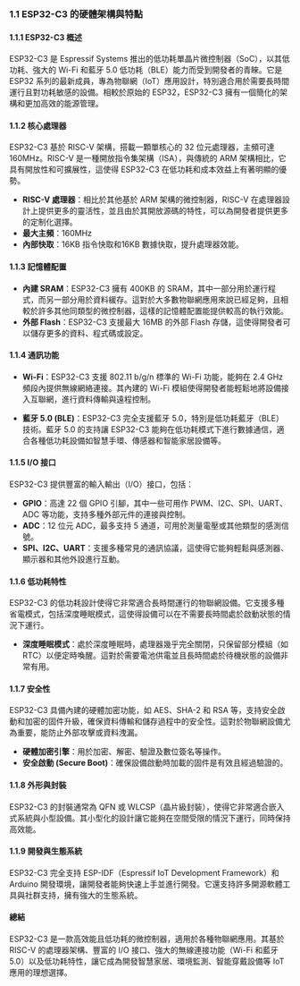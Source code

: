 ### 1.1 ESP32-C3 的硬體架構與特點

#### **1.1.1 ESP32-C3 概述**

ESP32-C3 是 Espressif Systems 推出的低功耗單晶片微控制器（SoC），以其低功耗、強大的 Wi-Fi 和藍牙 5.0 低功耗（BLE）能力而受到開發者的青睞。它是 ESP32 系列的最新成員，專為物聯網（IoT）應用設計，特別適合用於需要長時間運行且對功耗敏感的設備。相較於原始的 ESP32，ESP32-C3 擁有一個簡化的架構和更加高效的能源管理。

#### **1.1.2 核心處理器**

ESP32-C3 基於 RISC-V 架構，搭載一顆單核心的 32 位元處理器，主頻可達 160MHz。RISC-V 是一種開放指令集架構（ISA），與傳統的 ARM 架構相比，它具有開放性和可擴展性，這使得 ESP32-C3 在低功耗和成本效益上有著明顯的優勢。

- **RISC-V 處理器**：相比於其他基於 ARM 架構的微控制器，RISC-V 在處理器設計上提供更多的靈活性，並且由於其開放源碼的特性，可以為開發者提供更多的定制化選擇。
- **最大主頻**：160MHz
- **內部快取**：16KB 指令快取和16KB 數據快取，提升處理器效能。

#### **1.1.3 記憶體配置**

- **內建 SRAM**：ESP32-C3 擁有 400KB 的 SRAM，其中一部分用於運行程式，而另一部分用於資料緩存。這對於大多數物聯網應用來說已經足夠，且相較於許多其他同類型的微控制器，這樣的記憶體配置能提供較高的執行效能。
- **外部 Flash**：ESP32-C3 支援最大 16MB 的外部 Flash 存儲，這使得開發者可以儲存更多的資料、程式碼或設定。

#### **1.1.4 通訊功能**

- **Wi-Fi**：ESP32-C3 支援 802.11 b/g/n 標準的 Wi-Fi 功能，能夠在 2.4 GHz 頻段內提供無線網絡連接。其內建的 Wi-Fi 模組使得開發者能輕鬆地將設備接入互聯網，進行資料傳輸與遠程控制。
  
- **藍牙 5.0 (BLE)**：ESP32-C3 完全支援藍牙 5.0，特別是低功耗藍牙（BLE）技術。藍牙 5.0 的支持讓 ESP32-C3 能夠在低功耗模式下進行數據通信，適合各種低功耗設備如智慧手環、傳感器和智能家居設備等。

#### **1.1.5 I/O 接口**

ESP32-C3 提供豐富的輸入輸出（I/O）接口，包括：
- **GPIO**：高達 22 個 GPIO 引腳，其中一些可用作 PWM、I2C、SPI、UART、ADC 等功能，支持多種外部元件的連接與控制。
- **ADC**：12 位元 ADC，最多支持 5 通道，可用於測量電壓或其他類型的感測信號。
- **SPI、I2C、UART**：支援多種常見的通訊協議，這使得它能夠輕鬆與感測器、顯示器和其他外設進行互動。

#### **1.1.6 低功耗特性**

ESP32-C3 的低功耗設計使得它非常適合長時間運行的物聯網設備。它支援多種省電模式，包括深度睡眠模式，這使得設備可以在不需要長時間處於啟動狀態的情況下運行。

- **深度睡眠模式**：處於深度睡眠時，處理器幾乎完全關閉，只保留部分模組（如 RTC）以便定時喚醒。這對於需要電池供電並且長時間處於待機狀態的設備非常有用。

#### **1.1.7 安全性**

ESP32-C3 具備內建的硬體加密功能，如 AES、SHA-2 和 RSA 等，支持安全啟動和加密的固件升級，確保資料傳輸和儲存過程中的安全性。這對於物聯網設備尤為重要，能防止外部攻擊或資料洩漏。

- **硬體加密引擎**：用於加密、解密、驗證及數位簽名等操作。
- **安全啟動 (Secure Boot)**：確保設備啟動時加載的固件是有效且經過驗證的。

#### **1.1.8 外形與封裝**

ESP32-C3 的封裝通常為 QFN 或 WLCSP（晶片級封裝），使得它非常適合嵌入式系統與小型設備。其小型化的設計讓它能夠在空間受限的情況下運行，同時保持高效能。

#### **1.1.9 開發與生態系統**

ESP32-C3 完全支持 ESP-IDF（Espressif IoT Development Framework）和 Arduino 開發環境，讓開發者能夠快速上手並進行開發。它還支持許多開源軟體工具與社群支持，擁有強大的生態系統。

#### **總結**

ESP32-C3 是一款高效能且低功耗的微控制器，適用於各種物聯網應用。其基於 RISC-V 的處理器架構、豐富的 I/O 接口、強大的無線連接功能（Wi-Fi 和藍牙 5.0）以及低功耗特性，讓它成為開發智慧家居、環境監測、智能穿戴設備等 IoT 應用的理想選擇。